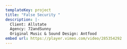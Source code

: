 ```yaml
---
templateKey: project
title: "False Security "
description: |-
  Client: Allstate
  Agency: 72andSunny
  Original Music & Sound Design: Antfood
embed url: https://player.vimeo.com/video/285354292
---
```


